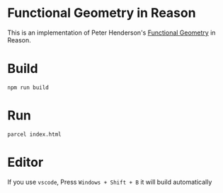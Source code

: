 # Functional Geometry in Reason

This is an implementation of Peter Henderson's [Functional Geometry](https://eprints.soton.ac.uk/257577/1/funcgeo2.pdf) in Reason.

# Build
```
npm run build
```

# Run 
```
parcel index.html
```

# Editor
If you use `vscode`, Press `Windows + Shift + B` it will build automatically

